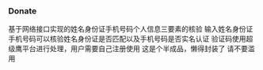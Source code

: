 ### Donate
基于网络接口实现的姓名身份证手机号码个人信息三要素的核验
输入姓名身份证手机号码可以核验姓名身份证是否匹配以及手机号码是否实名认证
验证码使用超级鹰平台进行处理，用户需要自己注册使用
这是个半成品，懒得封装了
请不要滥用
